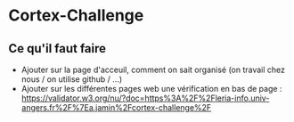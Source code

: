 # Cortex-Challenge

## Ce qu'il faut faire

- Ajouter sur la page d'acceuil, comment on sait organisé (on travail chez nous / on utilise github / ...)
- Ajouter sur les différentes pages web une vérification en bas de page : https://validator.w3.org/nu/?doc=https%3A%2F%2Fleria-info.univ-angers.fr%2F%7Ea.jamin%2Fcortex-challenge%2F
